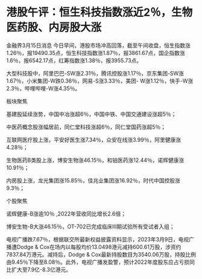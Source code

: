 # 港股午评：恒生科技指数涨近2％，生物医药股、内房股大涨

金融界3月15日消息
今日早间，港股市场冲高回落，截至午间收盘，恒生指数涨1.26％，报19490.35点，恒生科技指数涨1.87％，报3861.67点，国企指数涨1.6％，报6542.17点，红筹指数涨1.38％，报3955.73点。

大型科技股中，阿里巴巴-SW涨2.31％，腾讯控股涨1.17％，京东集团-SW涨1.67％，小米集团-W跌0.36％，网易-S涨3.33％，美团-
W涨1.12％，快手-W涨2.3％，哔哩哔哩-W涨4.35％。

板块聚焦

基建股延续涨势，中国中冶涨超6％，中国中铁、中国交通建设涨超5％；

中医药概念股涨幅居前，同仁堂科技涨超6％，同仁堂国药涨超5％；

互联网医疗股上涨，平安好医生涨7.34％，众安在线涨3.99％，阿里健康涨4.28％；

生物医药B类股上涨，博安生物涨46.15％，和铂医药涨12.44％，诺辉健康涨10.91％；

内房股上涨，龙光集团涨15.85％，佳兆业集团涨16.92％，时代中国控股涨9.3％；

个股聚焦

诺辉健康-B涨逾10％ ,2022年营收同比增长2.6倍；

博安生物-B大涨46.15％，OT-702已完成临床Ⅲ期试验所有受试者入组；

电视广播跌7.67％，根据联交所最新权益披露资料显示，2023年3月9日，电视广播遭Dodge &
Cox在场内以每股均价13.0498港元减持600.61万股，涉资约7837.84万港元。减持后，Dodge &
Cox最新持股数目为3540.06万股，持股比例由9.45％下降至8.08％。此外，电视广播发盈警，预计2022年度股东应占亏损同比扩大至7.9亿-8.3亿港元。

